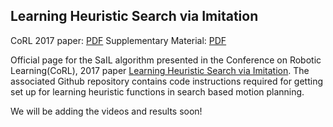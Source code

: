 ## Learning Heuristic Search via Imitation

CoRL 2017 paper: [PDF](pdfs/bhardwaj17.pdf)
Supplementary Material: [PDF](pdfs/supplementary.pdf) 


Official page for the SaIL algorithm presented in the Conference on Robotic Learning(CoRL), 2017 paper [Learning Heuristic Search via Imitation](https://arxiv.org/pdf/1707.03034.pdf). The associated Github repository contains code instructions required for getting set up for learning heuristic functions in search based motion planning. 

We will be adding the videos and results soon!
